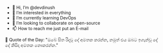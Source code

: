 - 👋 Hi, I’m @devdinush
- 👀 I’m interested in everything
- 🌱 I’m currently learning DevOps
- 💞️ I’m looking to collaborate on open-source
- 📫 How to reach me just put an E-mail

<!-- start quote -->
💬 Quote of the Day: "ඔබේ සිත රිදවූ දේ අමතක කරන්න, නමුත් එය ඔබට ඉගැන්වූ දේ දේ කිසිදා අමතක නොකරන්න."
<!-- end quote -->
